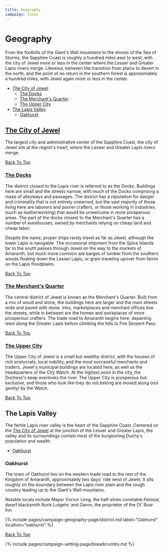 ```yaml
---
title: Geography
campaign: lutes
---
```


# Geography

From the foothills of the Giant's Wall mountains to the shores of the Sea of Storms, the Sapphire Coast is roughly a hundred miles east to west, with the city of Jewel more or less in the center where the Lesser and Greater Lapis rivers merge. Likewise, between the transition from plains to desert in the north, and the point of no return in the southern forest is approximately a hundred miles, with Jewel again more or less in the center.

- [The City of Jewel](#city-of-jewel)
  - [The Docks](#the-docks)
  - [The Merchant's Quarter](#the-merchants-quarter)
  - [The Upper City](#the-upper-city)
- [The Lapis Valley](#the-lapis-valley)
  - [Oakhurst](#oakhurst)

## [The City of Jewel]({{site.baseurl}}/campaigns/lutes/setting/geography/city-of-jewel)

The largest city and administrative center of the Sapphire Coast, the city of Jewel sits at the region's heart, where the Lesser and Greater Lapis rivers merge.

[Back To Top](#)

### [The Docks]({{site.baseurl}}/campaigns/lutes/setting/geography/city-of-jewel#the-docks)

The district closest to the Lapis river is referred to as the Docks. Buildings here are small and the streets narrow, with much of the Docks comprising a maze of alleyways and passages. The district has a reputation for danger and criminality that is not entirely unearned, but the vast majority of those living here are laborers and poorer crafters, or those working in industries (such as leatherworking) that would be unwelcome in more prosperous areas. The part of the docks closest to the Merchant's Quarter has a number of warehouses, owned by merchants relying on cheap land and cheap labor.

Despite the name, proper ships rarely travel as far as Jewel, although the lower Lapis is navigable. The occasional shipment from the Spice Islands far to the south passes through Jewel on the way to the markets of Amaranth, but much more common are barges of lumber from the southern woods floating down the Lesser Lapis, or grain traveling upriver from farms on the Lapis floodplains.

[Back To Top](#)

### [The Merchant's Quarter]({{site.baseurl}}/campaigns/lutes/setting/geography/city-of-jewel#the-merchants-quarter)

The central district of Jewel is known as the Merchant's Quarter. Built from a mix of wood and stone, the buildings here are larger and the main streets wide and paved with stone. Inns, marketplaces and merchant offices line the streets, while in between are the homes and workplaces of more prosperous crafters. The trade road to Amaranth begins here, departing west along the Greater Lapis before climbing the hills to Fire Serpent Pass.

[Back To Top](#)

### [The Upper City]({{site.baseurl}}/campaigns/lutes/setting/geography/city-of-jewel#the-upper-city)

The Upper City of Jewel is a small but wealthy district, with the houses of rich aristocrats, local nobility, and the most successful merchants and traders. Jewel's municipal buildings are located here, as well as the headquarters of the City Watch. At the highest point in the city, the Duchess's keep overlooks the river. The Upper City is prosperous but exclusive, and those who look like they do not belong are moved along (not gently) by the Watch.

[Back To Top](#)

## The Lapis Valley

The fertile Lapis river valley is the heart of the Sapphire Coast. Centered on the [The City of Jewel]({{site.baseurl}}/campaigns/lutes/setting/geography/city-of-jewel) at the junction of the Lesser and Greater Lapis, the valley and its surroundings contain most of the burgeoning Duchy's population and wealth.

- [Oakhurst](#oakhurst)

### Oakhurst

The town of Oakhurst lies on the western trade road to the rest of the Kingdom of Amaranth, approximately two days' ride west of Jewel. It sits roughly on the boundary between the Lapis river plain and the rough country leading up to the Giant's Wall mountains.

Notable locals include Mayor Vurnor Leng, the half-elven constable Felosial, dwarf blacksmith Rurik Lutgehr, and Garon, the proprietor of the Ol' Boar Inn.

{% include pages/campaign-geography-page/district.md label="Oakhurst" location="oakhurst" %}

[Back To Top](#)

{% include pages/campaign-setting-page/breadcrumbs.md %}
